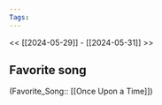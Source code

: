 ```yaml
---
Tags: 
---
```

 << [[2024-05-29]] - [[2024-05-31]] >> 
## Favorite song
(Favorite_Song:: [[Once Upon a Time]])
